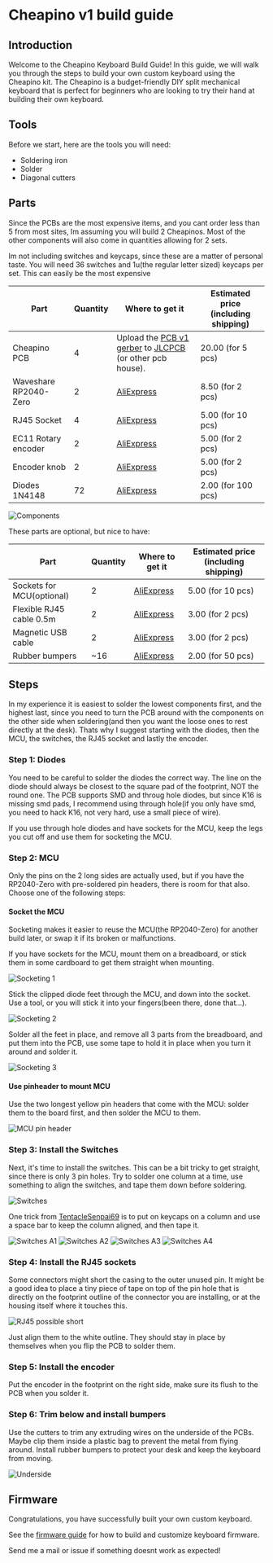 # Cheapino v1 build guide

## Introduction

Welcome to the Cheapino Keyboard Build Guide! In this guide, we will walk you through the steps to build your own custom keyboard using the Cheapino kit. The Cheapino is a budget-friendly DIY split mechanical keyboard that is perfect for beginners who are looking to try their hand at building their own keyboard.

## Tools

Before we start, here are the tools you will need:

- Soldering iron
- Solder
- Diagonal cutters

## Parts

Since the PCBs are the most expensive items, and you cant order less than 5 from most sites, Im assuming you will build 2 Cheapinos. Most of the other components will also come in quantities allowing for 2 sets.

Im not including switches and keycaps, since these are a matter of personal taste.
You will need 36 switches and 1u(the regular letter sized) keycaps per set.
This can easily be the most expensive 

| Part         | Quantity | Where to get it | Estimated price (including shipping) |
| ------------ | -------- | --------------- | --------------- |
| Cheapino PCB |        4 | Upload the [PCB v1 gerber](https://github.com/tompi/cheapino/releases/download/v1.0/gerber.zip) to [JLCPCB](https://www.jlcpcb.com) (or other pcb house). | 20.00 (for 5 pcs) |
| Waveshare RP2040-Zero |  2 | [AliExpress](https://www.aliexpress.com/item/3256804781611696.html) | 8.50 (for 2 pcs) |
| RJ45 Socket |  4 | [AliExpress](https://www.aliexpress.com/item/32902228456.html) | 5.00 (for 10 pcs)|
| EC11 Rotary encoder |  2 | [AliExpress](https://www.aliexpress.com/item/10000000931574.html) | 5.00 (for 2 pcs) |
| Encoder knob |  2 | [AliExpress](https://www.aliexpress.com/item/32749281108.html) | 5.00 (for 2 pcs)|
| Diodes 1N4148 | 72 | [AliExpress](https://www.aliexpress.com/item/32660088529.html) | 2.00 (for 100 pcs) |

![Components](images/parts.jpeg)

These parts are optional, but nice to have:

| Part         | Quantity | Where to get it | Estimated price (including shipping) |
| ------------ | -------- | --------------- | --------------- |
| Sockets for MCU(optional) |  2 | [AliExpress](https://www.aliexpress.com/item/32892386779.html) | 5.00 (for 10 pcs) |
| Flexible RJ45 cable 0.5m |  2 | [AliExpress](https://www.aliexpress.com/item/1005002518783703.html) | 3.00 (for 2 pcs) |
| Magnetic USB cable |  2 | [AliExpress](https://www.aliexpress.com/item/1005003776565766.html) | 3.00 (for 2 pcs) |
| Rubber bumpers | ~16 | [AliExpress](https://www.aliexpress.com/item/1005003044229837.html) | 2.00 (for 50 pcs) |


## Steps

In my experience it is easiest to solder the lowest components first, and the highest last, since you need to turn the PCB around with the components on the other side when soldering(and then you want the loose ones to rest directly at the desk). Thats why I suggest starting with the diodes, then the MCU, the switches, the RJ45 socket and lastly the encoder.

### Step 1: Diodes

You need to be careful to solder the diodes the correct way. The line on the diode should always be closest to the square pad of the footprint, NOT the round one. The PCB supports SMD and throug hole diodes, but since K16 is missing smd pads, I recommend using through hole(if you only have smd, you need to hack K16, not very hard, use a small piece of wire).

If you use through hole diodes and have sockets for the MCU, keep the legs you cut off and use them for socketing the MCU.

### Step 2: MCU

Only the pins on the 2 long sides are actually used, but if you have the RP2040-Zero with pre-soldered pin headers, there is room for that also. Choose one of the following steps:

#### Socket the MCU

Socketing makes it easier to reuse the MCU(the RP2040-Zero) for another build later, or swap it if its broken or malfunctions. 

If you have sockets for the MCU, mount them on a breadboard, or stick them in some cardboard to get them straight when mounting.

![Socketing 1](images/socket1.jpeg)

Stick the clipped diode feet through the MCU, and down into the socket. Use a tool, or you will stick it into your fingers(been there, done that...). 

![Socketing 2](images/socket2.jpeg)

Solder all the feet in place, and remove all 3 parts from the breadboard, and put them into the PCB, use some tape to hold it in place when you turn it around and solder it.

![Socketing 3](images/socket3.jpeg)

#### Use pinheader to mount MCU

Use the two longest yellow pin headers that come with the MCU: solder them to the board first, and then solder the MCU to them.

![MCU pin header](images/mcu_pinheader.jpeg)

### Step 3: Install the Switches

Next, it's time to install the switches. 
This can be a bit tricky to get straight, since there is only 3 pin holes.
Try to solder one column at a time, use something to align the switches, and tape them down before soldering.

![Switches](images/switches.jpeg)

One trick from [TentacleSenpai69](https://www.reddit.com/user/TentacleSenpai69/) is to put on keycaps on a column and use a space bar to keep the column aligned, and then tape it.

![Switches A1](images/switches_alt1.jpg)
![Switches A2](images/switches_alt2.jpg)
![Switches A3](images/switches_alt3.jpg)
![Switches A4](images/switches_alt4.jpg)

### Step 4: Install the RJ45 sockets

Some connectors might short the casing to the outer unused pin.
It might be a good idea to place a tiny piece of tape on top
of the pin hole that is directly on the footprint outline of the connector you are installing, or at the housing itself where it touches this.

![RJ45 possible short](images/shorted_rj45.jpeg)

Just align them to the white outline. They should stay in place by themselves when you flip the PCB to solder them.

### Step 5: Install the encoder

Put the encoder in the footprint on the right side, make sure its flush to the PCB when you solder it.

### Step 6: Trim below and install bumpers

Use the cutters to trim any extruding wires on the underside of the PCBs. Maybe clip them inside a plastic bag to prevent the metal from flying around. Install rubber bumpers to protect your desk and keep the keyboard from moving.

![Underside](images/underside.jpeg)

## Firmware

Congratulations, you have successfully built your own custom keyboard.

See the [firmware guide](firmware.md) for how to build and customize keyboard firmware.

Send me a mail or issue if something doesnt work as expected!


